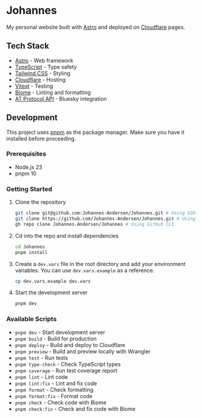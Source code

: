 # Johannes

My personal website built with [Astro](https://astro.build/) and deployed on [Cloudflare](https://www.cloudflare.com/) pages.

## Tech Stack

- [Astro](https://astro.build/) - Web framework
- [TypeScript](https://www.typescriptlang.org/) - Type safety
- [Tailwind CSS](https://tailwindcss.com/) - Styling
- [Cloudflare](https://www.cloudflare.com/) - Hosting
- [Vitest](https://vitest.dev/) - Testing
- [Biome](https://biomejs.dev/) - Linting and formatting
- [AT Protocol API](https://atproto.com/) - Bluesky integration

## Development

This project uses [pnpm](https://pnpm.io/) as the package manager. Make sure you have it installed before proceeding.

### Prerequisites

- Node.js 23
- pnpm 10

### Getting Started

1. Clone the repository
   ```bash
   git clone git@github.com:Johannes-Andersen/Johannes.git # Using SSH
   git clone https://github.com/Johannes-Andersen/Johannes.git # Using HTTPS
   gh repo clone Johannes-Andersen/Johannes # Using GitHub CLI
   ```

2. Cd into the repo and install dependencies
   ```bash
   cd Johannes
   pnpm install
   ```

3. Create a `dev.vars` file in the root directory and add your environment variables. You can use `dev.vars.example` as a reference.
    ```bash
    cp dev.vars.example dev.vars
    ```

4. Start the development server
   ```bash
   pnpm dev
   ```

### Available Scripts

- `pnpm dev` - Start development server
- `pnpm build` - Build for production
- `pnpm deploy` - Build and deploy to Cloudflare
- `pnpm preview` - Build and preview locally with Wrangler
- `pnpm test` - Run tests
- `pnpm type-check` - Check TypeScript types
- `pnpm coverage` - Run test coverage report
- `pnpm lint` - Lint code
- `pnpm lint:fix` - Lint and fix code
- `pnpm format` - Check formatting
- `pnpm format:fix` - Format code
- `pnpm check` - Check code with Biome
- `pnpm check:fix` - Check and fix code with Biome
